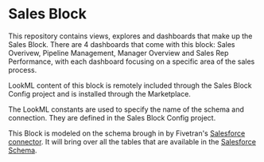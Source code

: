 # Sales Block

This repository contains views, explores and dashboards that make up the Sales Block.
There are 4 dashboards that come with this block: Sales Overivew, Pipeline Management, Manager Overview and Sales Rep Performance, with each dashboard focusing on a specific area of the sales process.

LookML content of this block is remotely included through the Sales Block Config project and is installed through the Marketplace.

The LookML constants are used to specify the name of the schema and connection. They are defined in the Sales
Block Config project.

This Block is modeled on the schema brough in by Fivetran's [Salesforce connector](https://fivetran.com/docs/applications/salesforce). It will bring over all the tables that are available in the [Salesforce Schema](https://developer.salesforce.com/docs/atlas.en-us.api.meta/api/data_model.htm).
